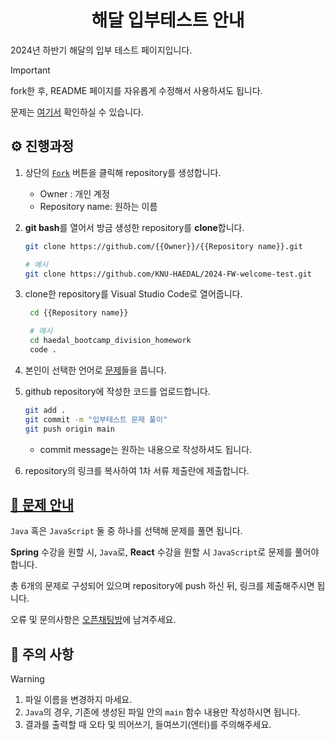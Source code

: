 <div align="center">

# 해달 입부테스트 안내

</div>

2024년 하반기 해달의 입부 테스트 페이지입니다.

> [!IMPORTANT]
>
> fork한 후, README 페이지를 자유롭게 수정해서 사용하셔도 됩니다.
>
> 문제는 [여기서](./docs/problems.md) 확인하실 수 있습니다.

## ⚙️ 진행과정

1. 상단의 [`Fork`](https://github.com/KNU-HAEDAL/2024-FW-welcome-test/fork) 버튼을 클릭해 repository를 생성합니다.
   - Owner : 개인 계정
   - Repository name: 원하는 이름
1. **git bash**를 열어서 방금 생성한 repository를 **clone**합니다.

   ```bash
   git clone https://github.com/{{Owner}}/{{Repository name}}.git

   # 예시
   git clone https://github.com/KNU-HAEDAL/2024-FW-welcome-test.git
   ```

1. clone한 repository를 Visual Studio Code로 열어줍니다.

   ```bash
    cd {{Repository name}}

    # 예시
    cd haedal_bootcamp_division_homework
    code .
   ```

1. 본인이 선택한 언어로 [문제](./docs/problems.md)들을 풉니다.
1. github repository에 작성한 코드를 업로드합니다.
   ```bash
   git add .
   git commit -m "입부테스트 문제 풀이"
   git push origin main
   ```
   - commit message는 원하는 내용으로 작성하셔도 됩니다.
1. repository의 링크를 복사하여 1차 서류 제출란에 제출합니다.

## [📖 문제 안내](./docs/problems.md)

`Java` 혹은 `JavaScript` 둘 중 하나를 선택해 문제를 풀면 됩니다.

**Spring** 수강을 원할 시, `Java`로, **React** 수강을 원할 시 `JavaScript`로 문제를 풀어야 합니다.

총 6개의 문제로 구성되어 있으며 repository에 push 하신 뒤, 링크를 제출해주시면 됩니다.

오류 및 문의사항은 [오픈채팅방](https://open.kakao.com/o/snHNtjJg)에 남겨주세요.

## 🚨 주의 사항

> [!WARNING]
>
> 1. 파일 이름을 변경하지 마세요.
> 2. `Java`의 경우, 기존에 생성된 파일 안의 `main` 함수 내용만 작성하시면 됩니다.
> 3. 결과를 출력할 때 오타 및 띄어쓰기, 들여쓰기(엔터)를 주의해주세요.

